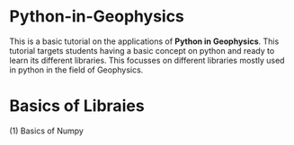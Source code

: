 # Python-in-Geophysics
This is a basic tutorial on the applications of **Python in Geophysics**. This tutorial targets students having a basic concept on python and ready to learn its different libraries. This focusses on different libraries mostly used in python in the field of Geophysics.

# Basics of Libraies
(1) Basics of Numpy
